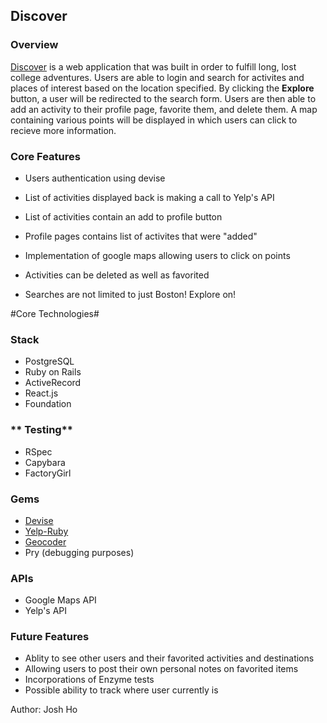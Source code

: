 ## Discover


### Overview



[Discover](Discover-the-world.heroku.com) is a web application that was built in order to fulfill long, lost college adventures. Users are able to login and search for activites and places of interest based on the location specified. By clicking the **Explore** button, a user will be redirected to the search form. Users are then able to add an activity to their profile page, favorite them, and delete them. A map containing various points will be displayed in which users can click to recieve more information.   



### Core Features

- Users authentication using devise 

- List of activities displayed back is making a call to Yelp's API 

- List of activities contain an add to profile button

- Profile pages contains list of activites that were "added"

- Implementation of google maps allowing users to click on points

- Activities can be deleted as well as favorited

- Searches are not limited to just Boston! Explore on!


#Core Technologies#

###  Stack


- PostgreSQL
- Ruby on Rails
- ActiveRecord
- React.js
- Foundation


### ** Testing**

- RSpec
- Capybara
- FactoryGirl

###  Gems

- [Devise](https://github.com/plataformatec/devise)
- [Yelp-Ruby](https://github.com/Yelp/yelp-ruby) 
- [Geocoder](https://github.com/alexreisner/geocoder) 
- Pry (debugging purposes) 

###  APIs

- Google Maps API
- Yelp's API

### Future Features
- Ablity to see other users and their favorited activities and destinations
- Allowing users to post their own personal notes on favorited items
- Incorporations of Enzyme tests 
- Possible ability to track where user currently is



Author: Josh Ho

